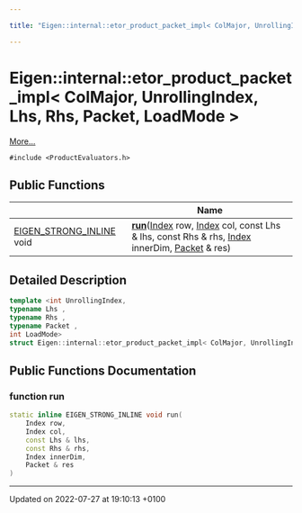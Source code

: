 ```yaml
---

title: "Eigen::internal::etor_product_packet_impl< ColMajor, UnrollingIndex, Lhs, Rhs, Packet, LoadMode >"

---
```


# Eigen::internal::etor_product_packet_impl< ColMajor, UnrollingIndex, Lhs, Rhs, Packet, LoadMode >



 [More...](#detailed-description)


`#include <ProductEvaluators.h>`

## Public Functions

|                | Name           |
| -------------- | -------------- |
| <a href="http://example.org/files/macros_8h/#define-eigen-strong-inline">EIGEN_STRONG_INLINE</a> void | **[run](http://example.org/classes/structeigen_1_1internal_1_1etor__product__packet__impl_3_01colmajor_00_01unrollingindex_00_01lhsa3416a1b50d5bded0d967269d49f0642/#function-run)**(<a href="http://example.org/namespaces/namespaceeigen/#typedef-index">Index</a> row, <a href="http://example.org/namespaces/namespaceeigen/#typedef-index">Index</a> col, const Lhs & lhs, const Rhs & rhs, <a href="http://example.org/namespaces/namespaceeigen/#typedef-index">Index</a> innerDim, <a href="http://example.org/classes/unioneigen_1_1internal_1_1packet/">Packet</a> & res) |

## Detailed Description

```cpp
template <int UnrollingIndex,
typename Lhs ,
typename Rhs ,
typename Packet ,
int LoadMode>
struct Eigen::internal::etor_product_packet_impl< ColMajor, UnrollingIndex, Lhs, Rhs, Packet, LoadMode >;
```

## Public Functions Documentation

### function run

```cpp
static inline EIGEN_STRONG_INLINE void run(
    Index row,
    Index col,
    const Lhs & lhs,
    const Rhs & rhs,
    Index innerDim,
    Packet & res
)
```


-------------------------------

Updated on 2022-07-27 at 19:10:13 +0100